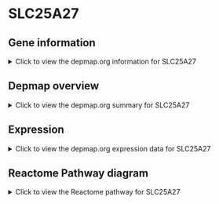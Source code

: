 <h1>SLC25A27</h1>

<h2>Gene information</h2>
<details>
  <summary>Click to view the depmap.org information for SLC25A27</summary>
  <p><a href="https://depmap.org/portal/gene/SLC25A27?tab=about" target="_BLANK">Open page in a new tab...</a></p>
  <iframe src="https://depmap.org/portal/gene/SLC25A27?tab=about" style="border:none;width:100%;height:800px"></iframe>
</details>

<h2>Depmap overview</h2>
<details>
  <summary>Click to view the depmap.org summary for SLC25A27</summary>
  <p><a href="https://depmap.org/portal/gene/SLC25A27?tab=overview" target="_BLANK">Open page in a new tab...</a></p>
  <iframe src="https://depmap.org/portal/gene/SLC25A27?tab=overview" style="border:none;width:100%;height:800px"></iframe>
</details>

<h2>Expression</h2>
<details>
  <summary>Click to view the depmap.org expression data for SLC25A27</summary>
  <p><a href="https://depmap.org/portal/gene/SLC25A27?tab=characterization" target="_BLANK">Open page in a new tab...</a></p>
  <iframe src="https://depmap.org/portal/gene/SLC25A27?tab=characterization" style="border:none;width:100%;height:800px"></iframe>
</details>



<h2>Reactome Pathway diagram</h2>
<details>
  <summary>Click to view the Reactome pathway for SLC25A27</summary>
  <p><a href="https://reactome.org/PathwayBrowser/#/R-HSA-167827" target="_BLANK">Open page in a new tab...</a></p>
  <p>The proton buffering model</p>
<iframe src="https://reactome.org/PathwayBrowser/#/R-HSA-167827" style="border:none;width:100%;height:800px"></iframe>
</details>



